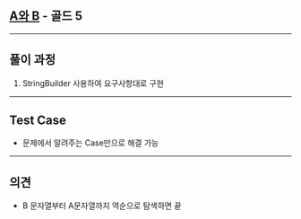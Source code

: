 ## [A와 B](https://www.acmicpc.net/problem/12904) - 골드 5

---

## 풀이 과정
1. StringBuilder 사용하여 요구사항대로 구현

---

## Test Case
- 문제에서 알려주는 Case만으로 해결 가능

---

## 의견
- B 문자열부터 A문자열까지 역순으로 탐색하면 끝